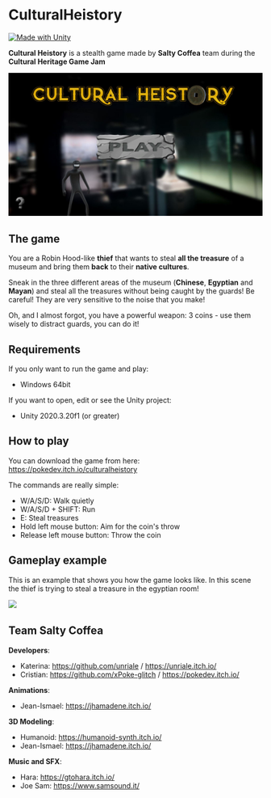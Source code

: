 # CulturalHeistory
[![Made with Unity](https://img.shields.io/badge/Made%20with-Unity-57b9d3.svg?style=flat&logo=unity)](https://www.unity.com)

**Cultural Heistory** is a stealth game made by **Salty Coffea** team during the **Cultural Heritage Game Jam**

<img src="https://github.com/unriale/CulturalHeistory/blob/master/Screenshots/MainMenu.JPG" width="750">

## The game

You are a Robin Hood-like **thief** that wants to steal **all the treasure** of a museum and bring them **back** to their **native cultures**.

Sneak in the three different areas of the museum (**Chinese**, **Egyptian** and **Mayan**) and steal all the treasures without being caught by the guards! Be careful! They are very sensitive to the noise that you make!

Oh, and I almost forgot, you have a powerful weapon: 3 coins - use them wisely to distract guards, you can do it!

## Requirements

If you only want to run the game and play:
* Windows 64bit

If you want to open, edit or see the Unity project:
* Unity 2020.3.20f1 (or greater)

## How to play

You can download the game from here: https://pokedev.itch.io/culturalheistory

The commands are really simple:
* W/A/S/D: Walk quietly
* W/A/S/D + SHIFT: Run
* E: Steal treasures
* Hold left mouse button: Aim for the coin's throw
* Release left mouse button: Throw the coin

## Gameplay example

This is an example that shows you how the game looks like. In this scene the thief is trying to steal a treasure in the egyptian room! 

<img src="https://github.com/unriale/CulturalHeistory/blob/master/Screenshots/Gameplay.gif" width="750">

## Team Salty Coffea

**Developers**:
* Katerina: https://github.com/unriale / https://unriale.itch.io/
* Cristian: https://github.com/xPoke-glitch / https://pokedev.itch.io/

**Animations**:
* Jean-Ismael: https://jhamadene.itch.io/

**3D Modeling**:
* Humanoid: https://humanoid-synth.itch.io/
* Jean-Ismael: https://jhamadene.itch.io/

**Music and SFX**:
* Hara: https://gtohara.itch.io/
* Joe Sam: https://www.samsound.it/

